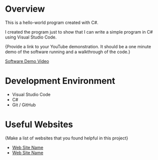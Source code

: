 # Overview

This is a hello-world program created with C#.

I created the program just to show that I can write a simple program in C# using Visual Studio Code.

{Provide a link to your YouTube demonstration. It should be a one minute demo of the software running and a walkthrough of the code.}

[Software Demo Video](http://youtube.link.goes.here)

# Development Environment

- Visual Studio Code
- C#
- Git / GitHub

# Useful Websites

{Make a list of websites that you found helpful in this project}

- [Web Site Name](http://url.link.goes.here)
- [Web Site Name](http://url.link.goes.here)
